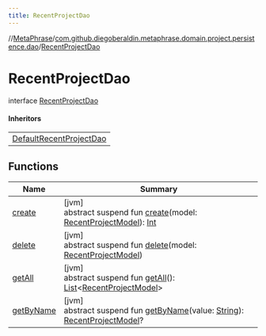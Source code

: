 ```yaml
---
title: RecentProjectDao
---
```

//[MetaPhrase](../../../index.html)/[com.github.diegoberaldin.metaphrase.domain.project.persistence.dao](../index.html)/[RecentProjectDao](index.html)



# RecentProjectDao

interface [RecentProjectDao](index.html)

#### Inheritors


| |
|---|
| [DefaultRecentProjectDao](../-default-recent-project-dao/index.html) |


## Functions


| Name | Summary |
|---|---|
| [create](create.html) | [jvm]<br>abstract suspend fun [create](create.html)(model: [RecentProjectModel](../../com.github.diegoberaldin.metaphrase.domain.project.data/-recent-project-model/index.html)): [Int](https://kotlinlang.org/api/latest/jvm/stdlib/kotlin/-int/index.html) |
| [delete](delete.html) | [jvm]<br>abstract suspend fun [delete](delete.html)(model: [RecentProjectModel](../../com.github.diegoberaldin.metaphrase.domain.project.data/-recent-project-model/index.html)) |
| [getAll](get-all.html) | [jvm]<br>abstract suspend fun [getAll](get-all.html)(): [List](https://kotlinlang.org/api/latest/jvm/stdlib/kotlin.collections/-list/index.html)&lt;[RecentProjectModel](../../com.github.diegoberaldin.metaphrase.domain.project.data/-recent-project-model/index.html)&gt; |
| [getByName](get-by-name.html) | [jvm]<br>abstract suspend fun [getByName](get-by-name.html)(value: [String](https://kotlinlang.org/api/latest/jvm/stdlib/kotlin/-string/index.html)): [RecentProjectModel](../../com.github.diegoberaldin.metaphrase.domain.project.data/-recent-project-model/index.html)? |

